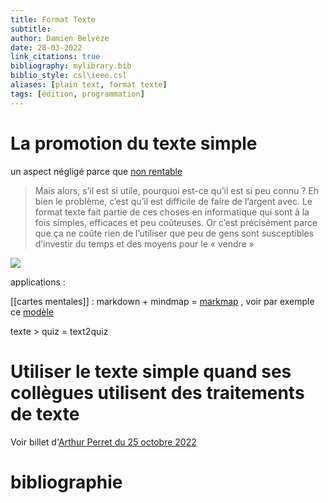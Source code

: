 ```yaml
---
title: Format Texte
subtitle:
author: Damien Belvèze
date: 28-03-2022
link_citations: true
bibliography: mylibrary.bib
biblio_style: csl\ieee.csl
aliases: [plain text, format texte]
tags: [édition, programmation]
---
```



# La promotion du texte simple

un aspect négligé parce que [non rentable](https://www.arthurperret.fr/veille/2022-02-09-de-l-importance-de-vendre-le-format-texte.html)

>Mais alors, s’il est si utile, pourquoi est-ce qu’il est si peu connu ? Eh bien le problème, c’est qu’il est difficile de faire de l’argent avec. Le format texte fait partie de ces choses en informatique qui sont à la fois simples, efficaces et peu coûteuses. Or c’est précisément parce que ça ne coûte rien de l’utiliser que peu de gens sont susceptibles d’investir du temps et des moyens pour le « vendre »


![](plain_text.png)

applications : 

[[cartes mentales]] : markdown + mindmap = [markmap](https://markmap.js.org/) , voir par exemple ce [modèle](https://gist.github.com/eyssette/11cfb40e0a9a52804c6c5528121ada25)

texte > quiz = text2quiz

# Utiliser le texte simple quand ses collègues utilisent des traitements de texte

Voir billet d'[Arthur Perret du 25 octobre 2022](https://www.arthurperret.fr/blog/2022-10-25-markdown-traitement-de-texte-methode-pour-collaborer.html)


# bibliographie

